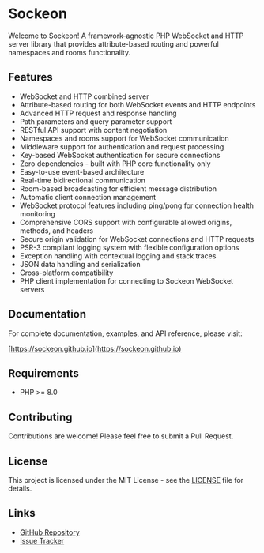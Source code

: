 # Sockeon

Welcome to Sockeon! A framework-agnostic PHP WebSocket and HTTP server library that provides attribute-based routing and powerful namespaces and rooms functionality.

## Features

- WebSocket and HTTP combined server
- Attribute-based routing for both WebSocket events and HTTP endpoints
- Advanced HTTP request and response handling
- Path parameters and query parameter support
- RESTful API support with content negotiation
- Namespaces and rooms support for WebSocket communication
- Middleware support for authentication and request processing
- Key-based WebSocket authentication for secure connections
- Zero dependencies - built with PHP core functionality only
- Easy-to-use event-based architecture
- Real-time bidirectional communication
- Room-based broadcasting for efficient message distribution
- Automatic client connection management
- WebSocket protocol features including ping/pong for connection health monitoring
- Comprehensive CORS support with configurable allowed origins, methods, and headers
- Secure origin validation for WebSocket connections and HTTP requests
- PSR-3 compliant logging system with flexible configuration options
- Exception handling with contextual logging and stack traces
- JSON data handling and serialization
- Cross-platform compatibility
- PHP client implementation for connecting to Sockeon WebSocket servers

## Documentation

For complete documentation, examples, and API reference, please visit:

[https://sockeon.github.io](https://sockeon.github.io)

## Requirements

- PHP >= 8.0

## Contributing

Contributions are welcome! Please feel free to submit a Pull Request.

## License

This project is licensed under the MIT License - see the [LICENSE](LICENSE) file for details.

## Links

- [GitHub Repository](https://github.com/sockeon/sockeon)
- [Issue Tracker](https://github.com/sockeon/sockeon/issues)
